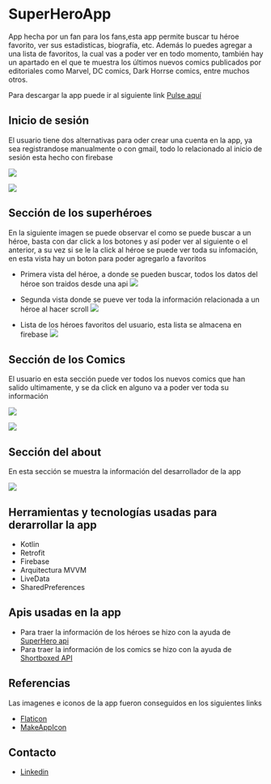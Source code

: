 # SuperHeroApp

App hecha por un fan  para los fans,esta app permite buscar tu héroe favorito, ver sus estadisticas, biografía, etc. Además lo puedes agregar a una lista de favoritos, la cual vas a poder ver en todo momento, también hay un apartado en el que te muestra los últimos nuevos comics publicados por editoriales como Marvel, DC comics, Dark Horrse comics, entre muchos otros.

Para descargar la app puede ir al siguiente link [Pulse aquí](https://github.com/EdBinns/SuperHeroApp/tree/master/app/release "Pulse aquí")


Inicio de sesión 
 -------------
 El usuario tiene dos alternativas para oder crear una cuenta en la app, ya sea registrandose manualmente o con gmail, todo lo relacionado al inicio de sesión esta hecho con  firebase
 
 ![](https://github.com/EdBinns/SuperHeroApp/blob/master/app/Imagenes%20app/Screenshot_20200828-202241_SuperHeroApp.jpg)
 
  ![](https://github.com/EdBinns/SuperHeroApp/blob/master/app/Imagenes%20app/Screenshot_20200828-202249_SuperHeroApp.jpg)
 
Sección de los superhéroes
 -------------
 
 En la siguiente imagen se puede observar el como se puede buscar a un héroe, basta con dar click a los botones y así poder ver al siguiente o el anterior, a su vez si se le la click al héroe se puede ver toda su infomación, en esta vista hay un boton para poder agregarlo a favoritos 
 
- Primera vista del héroe, a donde se pueden buscar, todos los datos del héroe son traidos desde una api
 ![](https://github.com/EdBinns/SuperHeroApp/blob/master/app/Imagenes%20app/Screenshot_20200828-202006_SuperHeroApp.jpg)
 
 
- Segunda vista donde se pueve ver toda la información relacionada a un héroe al hacer scroll
  ![](https://github.com/EdBinns/SuperHeroApp/blob/master/app/Imagenes%20app/Screenshot_20200828-183530_SuperHeroApp.jpg)
  
 - Lista de los héroes favoritos del usuario, esta lista se almacena en firebase
    ![](https://github.com/EdBinns/SuperHeroApp/blob/master/app/Imagenes%20app/Screenshot_20200828-202030_SuperHeroApp.jpg)
  
  
Sección de los Comics
 -------------
El usuario en esta sección puede ver todos los nuevos comics que han salido ultimamente, y se da click en alguno  va a poder ver toda su información 

  ![](https://github.com/EdBinns/SuperHeroApp/blob/master/app/Imagenes%20app/Screenshot_20200828-202054_SuperHeroApp.jpg)
  
  ![](https://github.com/EdBinns/SuperHeroApp/blob/master/app/Imagenes%20app/Screenshot_20200828-202044_SuperHeroApp.jpg)
  
  
  
 Sección del about
 -------------
 En esta sección se muestra la información del desarrollador de la app
 
   ![](https://github.com/EdBinns/SuperHeroApp/blob/master/app/Imagenes%20app/Screenshot_20200828-202105_SuperHeroApp.jpg)
 
  


 Herramientas y tecnologías usadas para derarrollar la app
 -------------

- Kotlin
- Retrofit
- Firebase
- Arquitectura MVVM
- LiveData
- SharedPreferences

 Apis usadas en la app
 -------------

- Para traer la información de los héroes se hizo con la ayuda de [SuperHero api](https://superheroapi.com/ "SuperHero api")
- Para traer la información de los comics se hizo con la ayuda de [Shortboxed API](https://api.shortboxed.com/ "Shortboxed APIs")


 Referencias
-------------

Las imagenes e iconos de la app fueron conseguidos en los siguientes links

- [Flaticon](https://www.flaticon.es/ "Flaticon")
- [MakeAppIcon](https://makeappicon.com/ "MakeAppIcon")

Contacto
-------------

- [Linkedin](ww.linkedin.com/in/eduar-binns "Linkedin")

